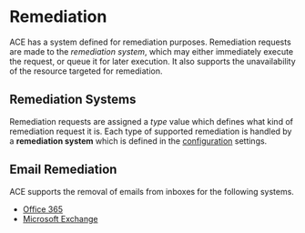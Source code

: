 # Remediation

ACE has a system defined for remediation purposes. Remediation requests are made to the *remediation system*, which may either immediately execute the request, or queue it for later execution. It also supports the unavailability of the resource targeted for remediation.

## Remediation Systems

Remediation requests are assigned a *type* value which defines what kind of remediation request it is. Each type of supported remediation is handled by a **remediation system** which is defined in the [configuration](configuration.md) settings.

## Email Remediation

ACE supports the removal of emails from inboxes for the following systems.

- [Office 365](office365_remediation.md)
- [Microsoft Exchange](exchange_remediation.md)
